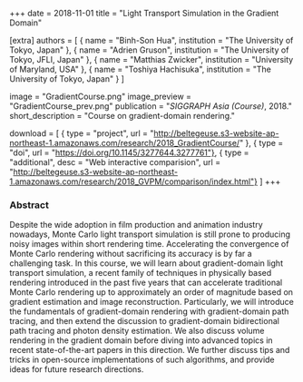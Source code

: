+++
date = 2018-11-01
title = "Light Transport Simulation in the Gradient Domain"

[extra]
authors = [
    { name = "Binh-Son Hua", institution = "The University of Tokyo, Japan" },
    { name = "Adrien Gruson", institution = "The University of Tokyo, JFLI, Japan" },
    { name = "Matthias Zwicker", institution = "University of Maryland, USA" },
    { name = "Toshiya Hachisuka", institution = "The University of Tokyo, Japan" }
]

image = "GradientCourse.png"
image_preview = "GradientCourse_prev.png"
publication = "*SIGGRAPH Asia (Course)*, 2018."
short_description = "Course on gradient-domain rendering."

download = [
    { type = "project", url = "http://beltegeuse.s3-website-ap-northeast-1.amazonaws.com/research/2018_GradientCourse/" },
    { type = "doi", url = "https://doi.org/10.1145/3277644.3277761"},
    { type = "additional", desc = "Web interactive comparision", url = "http://beltegeuse.s3-website-ap-northeast-1.amazonaws.com/research/2018_GVPM/comparison/index.html"}
]
+++

### Abstract

Despite the wide adoption in film production and animation industry nowadays, Monte Carlo light transport simulation is still prone to producing noisy images within short rendering time. Accelerating the convergence of Monte Carlo rendering without sacrificing its accuracy is by far a challenging task. In this course, we will learn about gradient-domain light transport simulation, a recent family of techniques in physically based rendering introduced in the past five years that can accelerate traditional Monte Carlo rendering up to approximately an order of magnitude based on gradient estimation and image reconstruction. Particularly, we will introduce the fundamentals of gradient-domain rendering with gradient-domain path tracing, and then extend the discussion to gradient-domain bidirectional path tracing and photon density estimation. We also discuss volume rendering in the gradient domain before diving into advanced topics in recent state-of-the-art papers in this direction. We further discuss tips and tricks in open-source implementations of such algorithms, and provide ideas for future research directions.